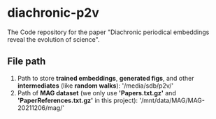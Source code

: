 # diachronic-p2v
The Code repository for the paper "Diachronic periodical embeddings reveal the evolution of science".

## File path
1. Path to store **trained embeddings**, **generated figs**, and other **intermediates** (like **random walks**): '/media/sdb/p2v/'
2. Path of **MAG dataset** (we only use **'Papers.txt.gz'** and **'PaperReferences.txt.gz'** in this project): '/mnt/data/MAG/MAG-20211206/mag/'
